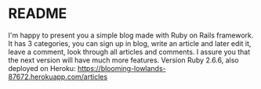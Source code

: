 # README

I'm happy to present you a simple blog made with Ruby on Rails framework. It has 3 categories, you can sign up in blog, write an article and later edit it, leave a comment, look through all articles and comments. I assure you that the next version will have much more features. Version Ruby 2.6.6, also deployed on Heroku: 
https://blooming-lowlands-87672.herokuapp.com/articles
